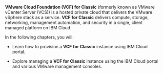 **VMware Cloud Foundation (VCF) for Classic** (formerly known as VMware vCenter Server (VCS)) is a hosted private cloud that delivers the VMware vSphere stack as a service. **VCF for Classic** delivers compute, storage, networking, management
automation, and security in a single, client managed platform on IBM Cloud. 

In the following chapters, you will:

- Learn how to provision a **VCF for Classic** instance using IBM Cloud portal.

- Explore managing a **VCF for Classic** instance using the IBM Cloud portal and various VMware management consoles.
